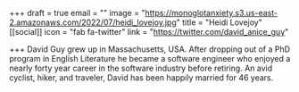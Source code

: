 +++
draft = true
email = ""
image = "https://monoglotanxiety.s3.us-east-2.amazonaws.com/2022/07/heidi_lovejoy.jpg"
title = "Heidi Lovejoy"
[[social]]
icon = "fab fa-twitter"
link = "https://twitter.com/david_anice_guy"

+++
David Guy grew up in Massachusetts, USA. After dropping out of a PhD program in English Literature he became a software engineer who enjoyed a nearly forty year career in the software industry before retiring. An avid cyclist, hiker, and traveler, David has been happily married for 46 years.​​